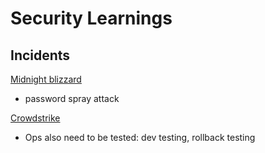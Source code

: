 # Security Learnings

## Incidents

[Midnight blizzard](https://msrc.microsoft.com/blog/2024/01/microsoft-actions-following-attack-by-nation-state-actor-midnight-blizzard/)

- password spray attack

[Crowdstrike](https://www.crowdstrike.com/falcon-content-update-remediation-and-guidance-hub/)

- Ops also need to be tested: dev testing, rollback testing
